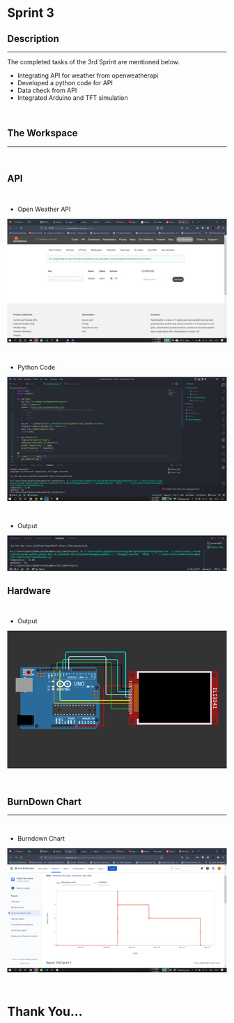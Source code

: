 # **Sprint 3**

## **Description**
---
The completed tasks of the 3rd Sprint are mentioned below.
- Integrating API for weather from openweatherapi   
- Developed a python code for API
- Data check from API
- Integrated Arduino and TFT simulation 

<br>

## **The Workspace**
---
<br>

## **API**

<br>

- Open Weather API

![Alt text](OpenWeather%20API%20Key%20Integration.jpg)

<br>

- Python Code

![Alt text](API%20Integration%20Python%20Code.png)

<br>

- Output

![Alt text](API%20Data%20Check.png)

## **Hardware**

<br>

- Output

![Alt text](Hardware%20Diagram.png)

<br>

## **BurnDown Chart**
---
<br>

- Burndown Chart

![Alt text](Jira/Sprint-3%20Jira%20Report.png)

<br>

# **Thank You...**
